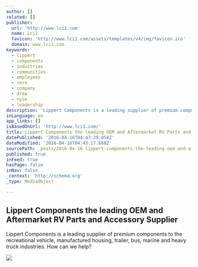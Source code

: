 ```yaml
---
author: []
related: []
publisher:
  url: 'http://www.lci1.com'
  name: Lci1
  favicon: 'http://www.lci1.com/assets/templates/v4/img/favicon.ico'
  domain: www.lci1.com
keywords:
  - lippert
  - components
  - industries
  - communities
  - employees
  - core
  - company
  - drew
  - nyse
  - leadership
description: 'Lippert Components is a leading supplier of premium components to the recreational vehicle, manufactured housing, trailer, bus, marine and heavy truck industries. How can we help?'
inLanguage: en
app_links: []
isBasedOnUrl: 'http://www.lci1.com/'
title: Lippert Components the leading OEM and Aftermarket RV Parts and Accessory Supplier
datePublished: '2016-04-16T04:47:29.058Z'
dateModified: '2016-04-16T04:43:17.668Z'
sourcePath: _posts/2016-04-16-lippert-components-the-leading-oem-and-aftermarket-rv-parts.md
published: true
inFeed: true
hasPage: false
inNav: false
_context: 'http://schema.org'
_type: MediaObject

---
```

<article style=""><h1>Lippert Components the leading OEM and Aftermarket RV Parts and Accessory Supplier</h1><p>Lippert Components is a leading supplier of premium components to the recreational vehicle, manufactured housing, trailer, bus, marine and heavy truck industries. How can we help?</p><img src="http://www.lci1.com/assets/content/img/gen/640_601_Aquisitions_Tile2.jpg" /></article>